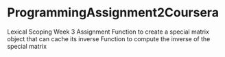 # ProgrammingAssignment2Coursera
Lexical Scoping
Week 3 Assignment
Function to create a special matrix object that can cache its inverse
Function to compute the inverse of the special matrix
